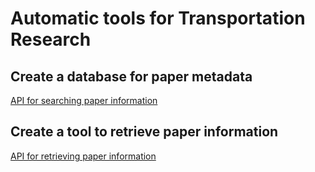 # Automatic tools for Transportation Research

## Create a database for paper metadata

[API for searching paper information](https://dev.elsevier.com/documentation/ScienceDirectSearchAPI.wadl)

## Create a tool to retrieve paper information

[API for retrieving paper information](https://dev.elsevier.com/documentation/ArticleRetrievalAPI.wadl)

